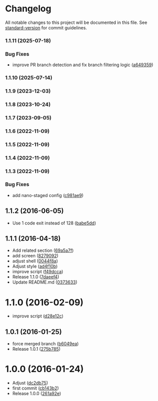 # Changelog

All notable changes to this project will be documented in this file. See [standard-version](https://github.com/conventional-changelog/standard-version) for commit guidelines.

### 1.1.11 (2025-07-18)


### Bug Fixes

* improve PR branch detection and fix branch filtering logic ([a649359](https://github.com/kikobeats/git-garbage/commit/a64935929003d132a7c51461f5273dbac3c2472c))

### 1.1.10 (2025-07-14)

### 1.1.9 (2023-12-03)

### 1.1.8 (2023-10-24)

### 1.1.7 (2023-09-05)

### 1.1.6 (2022-11-09)

### 1.1.5 (2022-11-09)

### 1.1.4 (2022-11-09)

### 1.1.3 (2022-11-09)


### Bug Fixes

* add nano-staged config ([c981ae9](https://github.com/kikobeats/git-garbage/commit/c981ae9b9a4eb35078df3b43b0dfbcb39e64d715))

<a name="1.1.2"></a>
## 1.1.2 (2016-06-05)

* Use 1 code exit instead of 128 ([babe5dd](https://github.com/kikobeats/git-garbage/commit/babe5dd))



<a name="1.1.1"></a>
## 1.1.1 (2016-04-18)

* Add related section ([69a5a7f](https://github.com/kikobeats/git-garbage/commit/69a5a7f))
* add screen ([8279092](https://github.com/kikobeats/git-garbage/commit/8279092))
* adjust shell ([0044f8a](https://github.com/kikobeats/git-garbage/commit/0044f8a))
* Adjust style ([ad4f10b](https://github.com/kikobeats/git-garbage/commit/ad4f10b))
* improve script ([f49dcca](https://github.com/kikobeats/git-garbage/commit/f49dcca))
* Release 1.1.0 ([7daeef4](https://github.com/kikobeats/git-garbage/commit/7daeef4))
* Update README.md ([0373633](https://github.com/kikobeats/git-garbage/commit/0373633))



<a name="1.1.0"></a>
# 1.1.0 (2016-02-09)


* improve script ([d28e12c](https://github.com/kikobeats/git-garbage/commit/d28e12c))



<a name="1.0.1"></a>
## 1.0.1 (2016-01-25)


* force merged branch ([b6049ea](https://github.com/kikobeats/git-garbage/commit/b6049ea))
* Release 1.0.1 ([275b785](https://github.com/kikobeats/git-garbage/commit/275b785))



<a name="1.0.0"></a>
# 1.0.0 (2016-01-24)


* Adjust ([dc2db75](https://github.com/kikobeats/git-garbage/commit/dc2db75))
* first commit ([cb143b2](https://github.com/kikobeats/git-garbage/commit/cb143b2))
* Release 1.0.0 ([261a92e](https://github.com/kikobeats/git-garbage/commit/261a92e))
